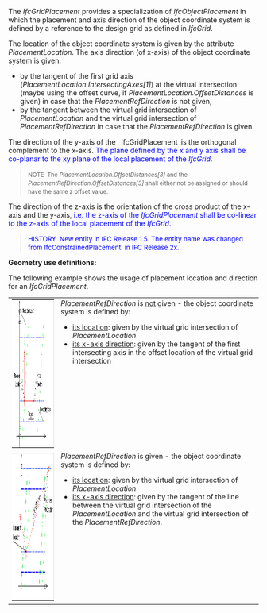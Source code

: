 ﻿The _IfcGridPlacement_ provides a specialization of _IfcObjectPlacement_ in which the placement and axis direction of the object coordinate system is defined by a reference to the design grid as defined in _IfcGrid_.

The location of the object coordinate system is given by the attribute _PlacementLocation_. The axis direction (of x-axis) of the object coordinate system is given:

* by the tangent of the first grid axis (_PlacementLocation.IntersectingAxes[1]_) at the virtual intersection (maybe using the offset curve, if _PlacementLocation.OffsetDistances_ is given) in case that the _PlacementRefDirection_ is not given,
* by the tangent between the virtual grid intersection of _PlacementLocation_ and the virtual grid intersection of _PlacementRefDirection_ in case that the _PlacementRefDirection_ is given.

The direction of the y-axis of the _IfcGridPlacement_is the orthogonal complement to the x-axis. <font color="#0000ff">The
plane defined by the x and y axis shall be co-planar to the xy plane of
the local placement of the <i>IfcGrid</i>.</font>&nbsp;

> <small>NOTE
&nbsp;The <i>PlacementLocation.OffsetDistances[3]</i>
and the <i>PlacementRefDirection.OffsetDistances[3]</i>
shall either not be assigned or should have the same z offset value.</small>
>

The direction of the z-axis is the orientation of the cross product of the x-axis and the y-axis, <font color="#0000ff">i.e. the z-axis of the <i>IfcGridPlacement</i>
shall be co-linear to the z-axis of the local placement of the <i>IfcGrid</i>.</font>

> <font color="#0000ff" size="-1">HISTORY
&nbsp;New entity in IFC Release 1.5. The entity name was changed
from
IfcConstrainedPlacement. in IFC Release 2x.</font>
> 


****Geometry use definitions**:**

The following example shows the usage of placement location and direction for an _IfcGridPlacement_.

<table cellpadding="2" cellspacing="2"> <tbody>
<tr> <td align="left" valign="top"><a href="drawings/IfcGridPlacement-Layout1.dwf"><img src="figures/ifcgridplacement-layout1.gif" alt="without ref direction" border="0" height="300" width="400"></a></td> <td align="left" valign="top"><i>PlacementRefDirection</i>
is <u>not</u> given - the object coordinate system is
defined by: <ul> <li><u>its location</u>:
given by the virtual
grid intersection of <i>PlacementLocation</i></li> <li><u>its
x-axis direction</u>: given by the
tangent of the first intersecting axis in the offset location of the
virtual grid intersection</li> </ul> </td> </tr>
<tr> <td align="left" valign="top"><a href="drawings/IfcGridPlacement-Layout2.dwf"><img src="figures/ifcgridplacement-layout2.gif" alt="with ref direction" border="0" height="300" width="400"></a></td> <td align="left" valign="top"><i>PlacementRefDirection</i>
is given - the object coordinate system is defined by: <ul> <li><u>its
location</u>: given by the virtual
grid intersection of <i>PlacementLocation</i></li> <li><u>its
x-axis direction</u>: given by the
tangent of the line between the virtual grid intersection of the <i>PlacementLocation</i>
and the virtual grid intersection of the <i>PlacementRefDirection</i>.</li>
</ul> </td> </tr> </tbody>
</table>
